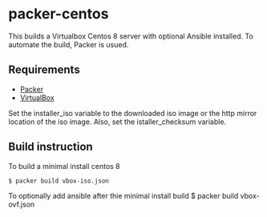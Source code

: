 # packer-centos

This builds a Virtualbox Centos 8 server with optional Ansible installed. To automate the build,
Packer is usued.

## Requirements

- [Packer](http://www.packer.io/)
- [VirtualBox](https://www.virtualbox.org/)

Set the installer_iso variable to the downloaded iso image or the http mirror location of the iso image.
Also, set the istaller_checksum variable. 

## Build instruction

To build a minimal install centos 8

	$ packer build vbox-iso.json
	
To optionally add ansible after thie minimal install build
    $ packer build vbox-ovf.json

